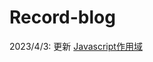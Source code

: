 # Record-blog

2023/4/3: 更新 [Javascript作用域](https://github.com/Mingcomity/Record-blog/blob/main/JavaScript/JavaScript%E4%BD%9C%E7%94%A8%E5%9F%9F.md)


